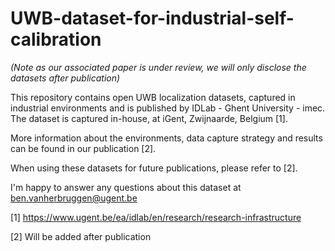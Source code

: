 # UWB-dataset-for-industrial-self-calibration

_(Note as our associated paper is under review, we will only disclose the datasets after publication)_

This repository contains open UWB localization datasets, captured in industrial environments and is published by IDLab - Ghent University - imec. The dataset is captured in-house, at iGent, Zwijnaarde, Belgium [1].

More information about the environments, data capture strategy and results can be found in our publication [2].

When using these datasets for future publications, please refer to [2].

I'm happy to answer any questions about this dataset at ben.vanherbruggen@ugent.be


[1] https://www.ugent.be/ea/idlab/en/research/research-infrastructure

[2] Will be added after publication
